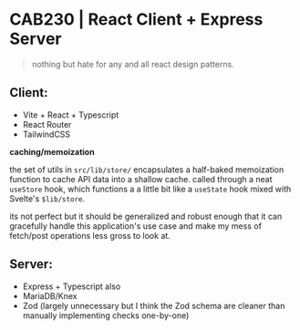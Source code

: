 # CAB230 | React Client + Express Server

> nothing but hate for any and all react design patterns.

## Client:

- Vite + React + Typescript
- React Router
- TailwindCSS

**caching/memoization**

the set of utils in `src/lib/store/` encapsulates a half-baked memoization function to cache API data into a shallow cache.
called through a neat `useStore` hook, which functions a a little bit like a `useState` hook mixed with Svelte's `$lib/store`.

its not perfect but it should be generalized and robust enough that it can gracefully handle this application's use case
and make my mess of fetch/post operations less gross to look at.

## Server:

- Express + Typescript also
- MariaDB/Knex
- Zod (largely unnecessary but I think the Zod schema are cleaner than manually implementing checks one-by-one)
